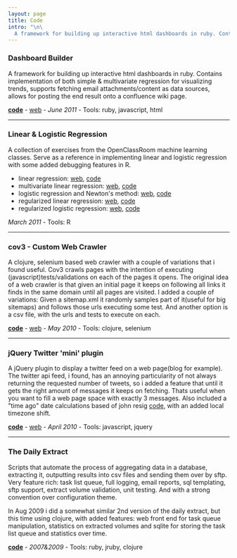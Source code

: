 ```yaml
---
layout: page
title: Code
intro: "\n\
  A framework for building up interactive html dashboards in ruby. Contains implementation of both simple &amp; multivariate regression for visualizing trends, supports fetching email attachments/content as data sources,  allows for posting the end result onto a confluence wiki page. \n"
---
```


### Dashboard Builder

A framework for building up interactive html dashboards in ruby. Contains
implementation of both simple & multivariate regression for visualizing
trends, supports fetching email attachments/content as data sources, allows
for posting the end result onto a confluence wiki page.

[**code**][1] - [web][2] - _June 2011_ - Tools: ruby, javascript, html

* * *

### Linear & Logistic Regression

A collection of exercises from the OpenClassRoom machine learning classes.
Serve as a reference in implementing linear and logistic regression with some
added debugging features in R.

  * linear regression: [web][3], [code][4]
  * multivariate linear regression: [web][5], [code][6]
  * logistic regression and Newton's method: [web][7], [code][8]
  * regularized linear regression: [web][9], [code][10]
  * regularized logistic regression: [web][11], [code][12]

_March 2011_ - Tools: R

* * *

### cov3 - Custom Web Crawler

A clojure, selenium based web crawler with a couple of variations that i found
useful. Cov3 crawls pages with the intention of executing
(javascript)tests/validations on each of the pages it opens. The original idea
of a web crawler is that given an initial page it keeps on following all links
it finds in the same domain until all pages are visited. I added a couple of
variations: Given a sitemap.xml it randomly samples part of it(useful for big
sitemaps) and follows those urls executing some test. And another option is a
csv file, with the urls and tests to execute on each.

[**code**][13] - [web][14] - _May 2010_ - Tools: clojure, selenium

* * *

### jQuery Twitter 'mini' plugin

A jQuery plugin to display a twitter feed on a web page(blog for example). The
twitter api feed, i found, has an annoying particularity of not always
returning the requested number of tweets, so i added a feature that until it
gets the right amount of messages it keeps on fetching. Thats useful when you
want to fill a web page space with exactly 3 messages. Also included a "time
ago" date calculations based of john resig [code][15], with an added local
timezone shift.

[**code**][16] - [web][17] - _April 2010_ - Tools: javascript, jquery

* * *

### The Daily Extract

Scripts that automate the process of aggregating data in a database,
extracting it, outputting results into csv files and sending them over by
sftp. Very feature rich: task list queue, full logging, email reports, sql
templating, sftp support, extract volume validation, unit testing. And with a
strong convention over configuration theme.

In Aug 2009 i did a somewhat similar 2nd version of the daily extract, but
this time using clojure, with added features: web front end for task queue
manipulation, statistics on extracted volumes and sqlite for storing the task
list queue and statistics over time.

[**code**][18] - _2007&2009_ - Tools: ruby, jruby, clojure

   [1]: https://github.com/al3xandr3/Dashboard
   [2]: http://al3xandr3.github.com/2011/05/24/dashboards.html
   [3]: http://al3xandr3.github.com/2011/02/24/ml-ex2-linear-regression.html
   [4]: https://github.com/al3xandr3/al3xandr3.github.com/blob/master/_org/posts/ml2.r
   [5]: http://al3xandr3.github.com/2011/03/08/ml-ex3.html
   [6]: https://github.com/al3xandr3/al3xandr3.github.com/blob/master/_org/posts/ml3.r
   [7]: http://al3xandr3.github.com/2011/03/16/ml-ex4.html
   [8]: https://github.com/al3xandr3/al3xandr3.github.com/blob/master/_org/posts/ml4.r
   [9]: http://al3xandr3.github.com/2011/03/18/ml-ex51.html
   [10]: https://github.com/al3xandr3/al3xandr3.github.com/blob/master/_org/posts/ml5lin.r
   [11]: http://al3xandr3.github.com/2011/03/20/ml-ex52.html
   [12]: https://github.com/al3xandr3/al3xandr3.github.com/blob/master/_org/posts/ml5log.r
   [13]: https://github.com/al3xandr3/cov3
   [14]: http://al3xandr3.github.com/2010/05/22/clojure-selenium2-crawler-cov3.html
   [15]: http://ejohn.org/blog/javascript-pretty-date/
   [16]: https://github.com/al3xandr3/jquery-twitter-plugin
   [17]: http://al3xandr3.github.com/2010/04/10/jquery-twitter-plugin.html
   [18]: https://github.com/al3xandr3/daily-extract

